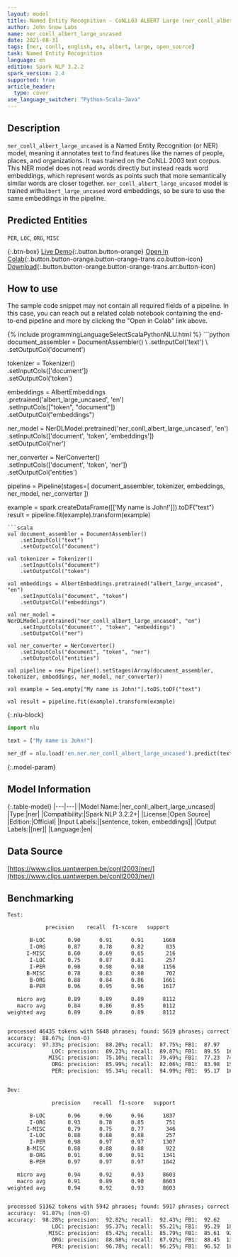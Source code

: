 ```yaml
---
layout: model
title: Named Entity Recognition - CoNLL03 ALBERT Large (ner_conll_albert_large_uncased)
author: John Snow Labs
name: ner_conll_albert_large_uncased
date: 2021-08-31
tags: [ner, conll, english, en, albert, large, open_source]
task: Named Entity Recognition
language: en
edition: Spark NLP 3.2.2
spark_version: 2.4
supported: true
article_header:
  type: cover
use_language_switcher: "Python-Scala-Java"
---
```


## Description

`ner_conll_albert_large_uncased` is a Named Entity Recognition (or NER) model, meaning it annotates text to find features like the names of people, places, and organizations. It was trained on the CoNLL 2003 text corpus. This NER model does not read words directly but instead reads word embeddings, which represent words as points such that more semantically similar words are closer together. `ner_conll_albert_large_uncased` model is trained with`albert_large_uncased` word embeddings, so be sure to use the same embeddings in the pipeline.

## Predicted Entities

`PER`, `LOC`, `ORG`, `MISC`

{:.btn-box}
[Live Demo](https://demo.johnsnowlabs.com/public/NER_EN){:.button.button-orange}
[Open in Colab](https://colab.research.google.com/github/JohnSnowLabs/spark-nlp-workshop/blob/master/tutorials/streamlit_notebooks/NER_EN.ipynb){:.button.button-orange.button-orange-trans.co.button-icon}
[Download](https://s3.amazonaws.com/auxdata.johnsnowlabs.com/public/models/ner_conll_albert_large_uncased_en_3.2.2_2.4_1630419255982.zip){:.button.button-orange.button-orange-trans.arr.button-icon}

## How to use

The sample code snippet may not contain all required fields of a pipeline. In this case, you can reach out a related colab notebook containing the end-to-end pipeline and more by clicking the "Open in Colab" link above.




<div class="tabs-box" markdown="1">
{% include programmingLanguageSelectScalaPythonNLU.html %}
```python
document_assembler = DocumentAssembler() \
    .setInputCol('text') \
    .setOutputCol('document')

tokenizer = Tokenizer() \
    .setInputCols(['document']) \
    .setOutputCol('token')

embeddings = AlbertEmbeddings\
      .pretrained('albert_large_uncased', 'en')\
      .setInputCols(["token", "document"])\
      .setOutputCol("embeddings")

ner_model = NerDLModel.pretrained('ner_conll_albert_large_uncased', 'en') \
    .setInputCols(['document', 'token', 'embeddings']) \
    .setOutputCol('ner')

ner_converter = NerConverter() \
    .setInputCols(['document', 'token', 'ner']) \
    .setOutputCol('entities')

pipeline = Pipeline(stages=[
    document_assembler, 
    tokenizer,
    embeddings,
    ner_model,
    ner_converter
])

example = spark.createDataFrame([['My name is John!']]).toDF("text")
result = pipeline.fit(example).transform(example)
```
```scala
val document_assembler = DocumentAssembler() 
    .setInputCol("text") 
    .setOutputCol("document")

val tokenizer = Tokenizer() 
    .setInputCols("document") 
    .setOutputCol("token")

val embeddings = AlbertEmbeddings.pretrained("albert_large_uncased", "en")
    .setInputCols("document", "token") 
    .setOutputCol("embeddings")

val ner_model = NerDLModel.pretrained("ner_conll_albert_large_uncased", "en") 
    .setInputCols("document"', "token", "embeddings") 
    .setOutputCol("ner")

val ner_converter = NerConverter() 
    .setInputCols("document", "token", "ner") 
    .setOutputCol("entities")

val pipeline = new Pipeline().setStages(Array(document_assembler, tokenizer, embeddings, ner_model, ner_converter))

val example = Seq.empty["My name is John!"].toDS.toDF("text")

val result = pipeline.fit(example).transform(example)
```

{:.nlu-block}
```python
import nlu

text = ["My name is John!"]

ner_df = nlu.load('en.ner.ner_conll_albert_large_uncased').predict(text, output_level='token')
```
</div>

{:.model-param}
## Model Information

{:.table-model}
|---|---|
|Model Name:|ner_conll_albert_large_uncased|
|Type:|ner|
|Compatibility:|Spark NLP 3.2.2+|
|License:|Open Source|
|Edition:|Official|
|Input Labels:|[sentence, token, embeddings]|
|Output Labels:|[ner]|
|Language:|en|

## Data Source

[https://www.clips.uantwerpen.be/conll2003/ner/](https://www.clips.uantwerpen.be/conll2003/ner/)

## Benchmarking

```bash
Test:

            precision    recall  f1-score   support

       B-LOC       0.90      0.91      0.91      1668
       I-ORG       0.87      0.78      0.82       835
      I-MISC       0.60      0.69      0.65       216
       I-LOC       0.75      0.87      0.81       257
       I-PER       0.98      0.98      0.98      1156
      B-MISC       0.78      0.83      0.80       702
       B-ORG       0.88      0.84      0.86      1661
       B-PER       0.96      0.95      0.96      1617

   micro avg       0.89      0.89      0.89      8112
   macro avg       0.84      0.86      0.85      8112
weighted avg       0.89      0.89      0.89      8112


processed 46435 tokens with 5648 phrases; found: 5619 phrases; correct: 4956.
accuracy:  88.67%; (non-O)
accuracy:  97.33%; precision:  88.20%; recall:  87.75%; FB1:  87.97
              LOC: precision:  89.23%; recall:  89.87%; FB1:  89.55  1680
             MISC: precision:  75.10%; recall:  79.49%; FB1:  77.23  743
              ORG: precision:  85.99%; recall:  82.06%; FB1:  83.98  1585
              PER: precision:  95.34%; recall:  94.99%; FB1:  95.17  1611


Dev:

              precision    recall  f1-score   support

       B-LOC       0.96      0.96      0.96      1837
       I-ORG       0.93      0.78      0.85       751
      I-MISC       0.79      0.75      0.77       346
       I-LOC       0.88      0.88      0.88       257
       I-PER       0.98      0.97      0.97      1307
      B-MISC       0.88      0.88      0.88       922
       B-ORG       0.91      0.90      0.91      1341
       B-PER       0.97      0.97      0.97      1842

   micro avg       0.94      0.92      0.93      8603
   macro avg       0.91      0.89      0.90      8603
weighted avg       0.94      0.92      0.93      8603


processed 51362 tokens with 5942 phrases; found: 5917 phrases; correct: 5492.
accuracy:  91.87%; (non-O)
accuracy:  98.28%; precision:  92.82%; recall:  92.43%; FB1:  92.62
              LOC: precision:  95.37%; recall:  95.21%; FB1:  95.29  1834
             MISC: precision:  85.42%; recall:  85.79%; FB1:  85.61  926
              ORG: precision:  88.98%; recall:  87.92%; FB1:  88.45  1325
              PER: precision:  96.78%; recall:  96.25%; FB1:  96.52  1832
```